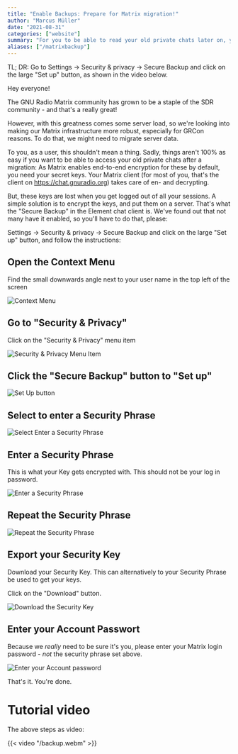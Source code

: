 ```yaml
---
title: "Enable Backups: Prepare for Matrix migration!"
author: "Marcus Müller"
date: "2021-08-31"
categories: ["website"]
summary: "For you to be able to read your old private chats later on, you have to enable secure key backups"
aliases: ["/matrixbackup"]
---
```


TL; DR: Go to Settings -> Security & privacy -> Secure Backup and click on the large "Set up" button, as shown in the video below.

Hey everyone!

The GNU Radio Matrix community has grown to be a staple of the SDR community - and that's a really great!

However, with this greatness comes some server load, so we're looking into making our Matrix infrastructure more robust, especially for GRCon reasons. To do that, we might need to migrate server data.

To you, as a user, this shouldn't mean a thing. Sadly, things aren't 100% as easy if you want to be able to access your old private chats after a migration: As Matrix enables end-to-end encryption for these by default, you need your secret keys. Your Matrix client (for most of you, that's the client on https://chat.gnuradio.org) takes care of en- and decrypting.

But, these keys are lost when you get logged out of all your sessions. A simple solution is to encrypt the keys, and put them on a server. That's what the "Secure Backup" in the Element chat client is. We've found out that not many have it enabled, so you'll have to do that, please:

Settings -> Security & privacy -> Secure Backup and click on the large "Set up" button, and follow the instructions:

## Open the Context Menu

Find the small downwards angle next to your user name in the top left of the screen

![Context Menu](snap1.png)

## Go to "Security & Privacy"

Click on the "Security & Privacy" menu item

![Security & Privacy Menu Item](snap2.png)

## Click the "Secure Backup" button to "Set up"

![Set Up button](snap3.png)

## Select to enter a Security Phrase

![Select Enter a Security Phrase](snap4.png)

## Enter a Security Phrase

This is what your Key gets encrypted with. This should not be your log in password.

![Enter a Security Phrase](snap5.png)

## Repeat the Security Phrase

![Repeat the Security Phrase](snap6.png)

## Export your Security Key

Download your Security Key. This can alternatively to your Security Phrase be used to get your keys.

Click on the "Download" button.

![Download the Security Key](snap7.png)

## Enter your Account Passwort

Because we *really* need to be sure it's you, please enter your Matrix login password - *not* the security phrase set above.

![Enter your Account password](snap8.png)

That's it. You're done.

# Tutorial video

The above steps as video:

{{< video "/backup.webm" >}}

